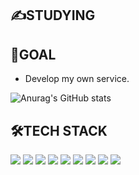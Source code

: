 
## ✍STUDYING  

  
## 🎈GOAL  
- Develop my own service.

![Anurag's GitHub stats](https://github-readme-stats.vercel.app/api?username=parksolmi&show_icons=true&theme=radical)

## 🛠TECH STACK  
<img src = "https://img.shields.io/badge/-Java-007396?style=flat&logo=Java"/> 
<img src = "https://img.shields.io/badge/-Visual Studio-5C2D91?style=flat&logo=Visual Studio"/> 
<img src = "https://img.shields.io/badge/-C++-000000?logo=c%2B%2B&style=flat"/> <img src = "https://img.shields.io/badge/-Unity-FFFFFF?style=flat&logo=Unity"/> <img src = "http://img.shields.io/badge/-C%23-000000?logo=Csharp&style=flat"/> <img src = "https://img.shields.io/badge/-Python-3776AB?style=flat&logo=Python"/> <img src = "https://img.shields.io/badge/-Adobe Photoshop-31A8FF?style=flat&logo=Adobe Photoshop"/> <img src = "https://img.shields.io/badge/-Adobe Illustrator-FF9A00?style=flat&logo=Adobe Illustrator"/> <img src = "https://img.shields.io/badge/-Adobe Premiere Pro-9999FF?style=flat&logo=Adobe Premiere Pro"/>
